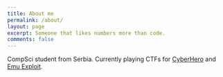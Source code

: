 ```yaml
---
title: About me
permalink: /about/
layout: page
excerpt: Someone that likes numbers more than code.
comments: false
---
```


CompSci student from Serbia. Currently playing CTFs for [CyberHero](https://ctftime.org/team/130070) and [Emu Exploit](https://ctftime.org/team/160273/).
